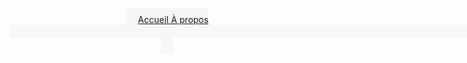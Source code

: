 <html lang="fr">
<head>
    <meta charset="UTF-8">
    <meta name="viewport" content="width=device-width, initial-scale">
    <title>Zone de Couleur</title>
    <style>
        Accueil {
            background-color: #f7f7f7;
            padding: 10px 20px;
            text-align: 500px 20px;
        }
        A propos {
            background-color: #f7f7f7;
            padding: 10px 20px;
            text-align: 900px 20px;
        }
        .zone-couleur {
        width: 980px; /* Largeur de la zone de couleur */
        height: 20px; /* Hauteur de la zone de couleur */
        background-color: #F7F7F7; /* Couleur de fond de la zone */
        }
    </style>
<head>
    <header>
        <Accueil>
        <a href="#">    Accueil     </a>
        <A propos>
        <a href="#">    À propos    </a>
<body>
    <div class="zone-couleur"></div>
</body>
